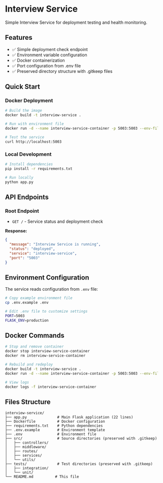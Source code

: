# Interview Service

Simple Interview Service for deployment testing and health monitoring.

## Features
- ✅ Simple deployment check endpoint
- ✅ Environment variable configuration
- ✅ Docker containerization
- ✅ Port configuration from .env file
- ✅ Preserved directory structure with .gitkeep files

## Quick Start

### Docker Deployment
```bash
# Build the image
docker build -t interview-service .

# Run with environment file
docker run -d --name interview-service-container -p 5003:5003 --env-file .env interview-service

# Test the service
curl http://localhost:5003
```

### Local Development
```bash
# Install dependencies
pip install -r requirements.txt

# Run locally
python app.py
```

## API Endpoints

### Root Endpoint
- `GET /` - Service status and deployment check

**Response:**
```json
{
  "message": "Interview Service is running",
  "status": "deployed",
  "service": "interview-service",
  "port": "5003"
}
```

## Environment Configuration

The service reads configuration from `.env` file:

```bash
# Copy example environment file
cp .env.example .env

# Edit .env file to customize settings
PORT=5003
FLASK_ENV=production
```

## Docker Commands

```bash
# Stop and remove container
docker stop interview-service-container
docker rm interview-service-container

# Rebuild and redeploy
docker build -t interview-service .
docker run -d --name interview-service-container -p 5003:5003 --env-file .env interview-service

# View logs
docker logs -f interview-service-container
```

## Files Structure
```
interview-service/
├── app.py              # Main Flask application (22 lines)
├── Dockerfile          # Docker configuration
├── requirements.txt    # Python dependencies
├── .env.example        # Environment template
├── .env                # Environment file
├── src/                # Source directories (preserved with .gitkeep)
│   ├── controllers/
│   ├── middleware/
│   ├── routes/
│   ├── services/
│   └── utils/
├── tests/              # Test directories (preserved with .gitkeep)
│   ├── integration/
│   └── unit/
└── README.md          # This file
```